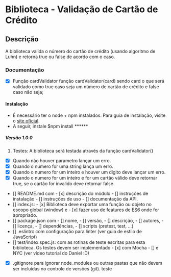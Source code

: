 # Biblioteca - Validação de Cartão de Crédito

## Descrição
A biblioteca valida o número do cartão de crédito (usando algoritmo de Luhn) e retorna true ou false de acordo com o caso.

### Documentação
- [x] Função cardValidator função cardValidator(card) sendo card o que será validado como true caso seja um número de cartão de crédito e false caso não seja;

#### Instalação
- É necessário ter o node + npm instalados. Para guia de instalação, visite o [site oficial](https://nodejs.org/en/download/).
- A seguir, instale $npm install ******

##### Versão 1.0.0
1. Testes: A biblioteca será testada através da função cardValidator()
- [x] Quando não houver parametro lançar um erro.
- [x] Quando o numero for uma string lança um erro.
- [x] Quando o numero for um inteiro e houver um digito deve lançar um erro.
- [x] Quando o numero for um inteiro e for um cartão válido deve retornar true, se o cartão for invalido deve retornar false.

- [] README.md com
      - [x] descrição do módulo
      - [] instruções de instalação
      - [] instruções de uso
      - [] documentação da API.
- [] index.js:
      - [x] Biblioteca deve exportar uma função ou objeto no escopo global (window) e
      - [x] fazer uso de features de ES6 onde for apropriado.
- [] package.json com
      - [] nome,
      - [] versão,
      - [] descrição,
      - [] autores,
      - [] licença,
      - [] dependências,
      - [] scripts (pretest, test, ...)
- [] .eslintrc
      com configuração para linter (ver guia de estilo de JavaScript)
- [] test/index.spec.js: com as rotinas de teste escritas para esta biblioteca. Os testes devem ser implementado
      - [x] com Mocha
      - [] e NYC (ver vídeo tutorial do Daniel :D)
- [x] .gitignore
      para ignorar node_modules ou outras pastas que não devem ser incluídas no controle de versões (git).
teste
